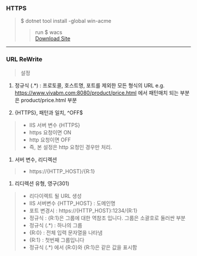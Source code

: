 ### HTTPS  

> $ dotnet tool install -global win-acme  
>> run $ wacs  
>> [Download Site]('https://www.win-acme.com/')
---

### URL ReWrite  
> 설정  
1. 정규식 (.*) : 프로토콜, 호스트명, 포트를 제외한 모든 형식의 URL
	e.g. https://www.vivabm.com:8080/product/price.html
	      에서 패턴매치 되는 부분은 product/price.html 부분

2. {HTTPS}, 패턴과 일치, ^OFF$  
> - IIS 서버 변수 {HTTPS} 
> - https 요청이면 ON   
> - http 요청이면 OFF  
> - 즉, 본 설정은 http 요청인 경우만 처리.

1. 서버 변수, 리디렉션
> - https://{HTTP_HOST}/{R:1}

1. 리디렉션 유형, 영구(301)  
> - 리다이렉트 될 URL 생성  
> - IIS 서버변수 {HTTP_HOST} : 도메인명  
> - 포트 변경시 : https://{HTTP_HOST}:1234/{R:1}  
> - 정규식 : {R:1}은 그룹에 대한 역참조 입니다. 그룹은 소괄호로 둘러싼 부분  
> - 정규식 (.*) : 하나의 그룹  
> - {R:0} : 전체 입력 문자열을 나타냄   
> - {R:1} : 첫번째 그룹입니다  
> - 정규식 (.*) 에서 {R:0}와 {R:1}은 같은 값을 표시함  